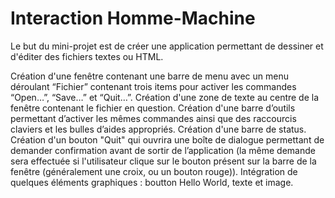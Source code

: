 # Interaction Homme-Machine
Le but du mini-projet est de créer une application permettant de dessiner et d'éditer des fichiers textes ou HTML.

Création d'une fenêtre contenant une barre de menu avec un menu déroulant “Fichier” contenant trois items pour activer les commandes “Open…”, “Save…” et “Quit…”. Création d'une zone de texte au centre de la fenêtre contenant le fichier en question.
Création d'une barre d’outils permettant d’activer les mêmes commandes ainsi que des raccourcis claviers et les bulles d’aides appropriés.
Création d'une barre de status.
Création d'un bouton "Quit" qui ouvrira une boîte de dialogue permettant de demander confirmation avant de sortir de l’application (la même demande sera effectuée si l'utilisateur clique sur le bouton présent sur la barre de la fenêtre (généralement une croix, ou un bouton rouge)).
Intégration de quelques éléments graphiques : boutton Hello World, texte et image.
